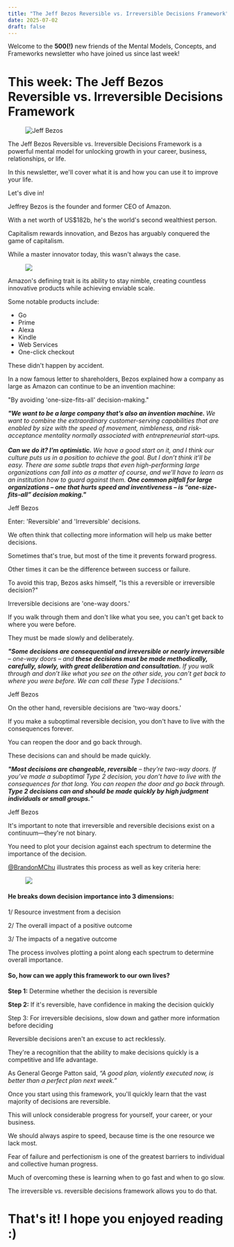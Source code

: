 ```yaml
---
title: "The Jeff Bezos Reversible vs. Irreversible Decisions Framework"
date: 2025-07-02
draft: false
---
```


<p id="">Welcome to the <strong id="">500(!)</strong> new friends of the Mental Models, Concepts, and Frameworks newsletter who have joined us since last week!</p><h1 id="">This week: The Jeff Bezos Reversible vs. Irreversible Decisions Framework</h1><figure class="w-richtext-figure-type-image w-richtext-align-center" data-rt-type="image" data-rt-align="center"><div><img alt="Jeff Bezos" src="https://uploads-ssl.webflow.com/63fd511e232de229bfe66c52/640fac575f2ea5259788a4ca_FR7W2mhXIAoRDfY.jpeg" id="" width="auto" height="auto" loading="auto"></div></figure><p id="">The Jeff Bezos Reversible vs. Irreversible Decisions Framework is a powerful mental model for unlocking growth in your career, business, relationships, or life.</p><p id="">In this newsletter, we'll cover what it is and how you can use it to improve your life.</p><p id="">Let's dive in!</p><p id="">Jeffrey Bezos is the founder and former CEO of Amazon.</p><p id="">With a net worth of US$182b, he's the world's second wealthiest person.</p><p id="">Capitalism rewards innovation, and Bezos has arguably conquered the game of capitalism.</p><p id="">While a master innovator today, this wasn't always the case.</p><figure class="w-richtext-figure-type-image w-richtext-align-center" data-rt-type="image" data-rt-align="center"><div><img src="https://uploads-ssl.webflow.com/63fd511e232de229bfe66c52/640fac57c6db4f386ca4b922_FR7W3NTXwAMfH-4.jpeg" id="" width="auto" height="auto" loading="auto"></div></figure><p id="">Amazon's defining trait is its ability to stay nimble, creating countless innovative products while achieving enviable scale.</p><p id="">Some notable products include:</p><ul id=""><li id="">Go</li><li id="">Prime</li><li id="">Alexa</li><li id="">Kindle</li><li id="">Web Services</li><li id="">One-click checkout</li></ul><p id="">These didn't happen by accident.</p><p id="">In a now famous letter to shareholders, Bezos explained how a company as large as Amazon can continue to be an invention machine:</p><p id="">"By avoiding 'one-size-fits-all' decision-making."</p><p id=""><strong id=""><em id="">"We want to be a large company that’s also an invention machine. </em></strong><em id="">We want to combine the extraordinary customer-serving capabilities that are enabled by size with the speed of movement, nimbleness, and risk-acceptance mentality normally associated with entrepreneurial start-ups.<br><br></em><strong id=""><em id="">Can we do it? I’m optimistic.</em></strong><em id=""> We have a good start on it, and I think our culture puts us in a position to achieve the goal. But I don’t think it’ll be easy. There are some subtle traps that even high-performing large organizations can fall into as a matter of course, and we’ll have to learn as an institution how to guard against them. </em><strong id=""><em id="">One common pitfall for large organizations – one that hurts speed and inventiveness – is “one-size-fits-all” decision making."</em></strong></p><p id="">Jeff Bezos</p><p id="">Enter: 'Reversible' and 'Irreversible' decisions.</p><p id="">We often think that collecting more information will help us make better decisions.</p><p id="">Sometimes that's true, but most of the time it prevents forward progress.</p><p id="">Other times it can be the difference between success or failure.</p><p id="">To avoid this trap, Bezos asks himself, "Is this a reversible or irreversible decision?"</p><p id="">Irreversible decisions are 'one-way doors.'</p><p id="">If you walk through them and don't like what you see, you can't get back to where you were before.</p><p id="">They must be made slowly and deliberately.</p><p id=""><strong id=""><em id="">"Some decisions are consequential and irreversible or nearly irreversible</em></strong><em id=""> – one-way doors – and </em><strong id=""><em id="">these decisions must be made methodically, carefully, slowly, with great deliberation and consultation.</em></strong><em id=""> If you walk through and don’t like what you see on the other side, you can’t get back to where you were before. We can call these Type 1 decisions."</em></p><p id="">Jeff Bezos</p><p id="">On the other hand, reversible decisions are 'two-way doors.'</p><p id="">If you make a suboptimal reversible decision, you don't have to live with the consequences forever.</p><p id="">You can reopen the door and go back through.</p><p id="">These decisions can and should be made quickly.</p><p id=""><strong id=""><em id="">"Most decisions are changeable, reversible</em></strong><em id=""> – they’re two-way doors. If you’ve made a suboptimal Type 2 decision, you don’t have to live with the consequences for that long. You can reopen the door and go back through. </em><strong id=""><em id="">Type 2 decisions can and should be made quickly by high judgment individuals or small groups.</em></strong><em id="">"</em></p><p id="">Jeff Bezos</p><p id="">It's important to note that irreversible and reversible decisions exist on a continuum—they're not binary.</p><p id="">You need to plot your decision against each spectrum to determine the importance of the decision.</p><p id=""><a href="https://flight.beehiiv.net/v2/clicks/eyJhbGciOiJIUzI1NiIsInR5cCI6IkpXVCJ9.eyJ1cmwiOiJodHRwczovL3R3aXR0ZXIuY29tL0JyYW5kb25NQ2h1IiwicG9zdF9pZCI6IjZjNzhiYWIzLWQ0N2QtNGQ3ZC05YTJlLWNhZjIxMzk0NmQyMCIsInB1YmxpY2F0aW9uX2lkIjoiMTM3ZDVlODMtOTUwMy00ZGI3LWE4YzQtZjM0MTVjMjA1NWFlIiwidmlzaXRfdG9rZW4iOiI3Y2I3YjdlNS05MTI1LTQ0MmYtYjhiOC0yN2NkYzE1MmFkYmIiLCJpYXQiOjE2Nzg3MDU2MjguMDUzLCJpc3MiOiJvcmNoaWQifQ.gRuMj-a_qBfOVvimNfC27OBoTjPynMuf9XxdqCbYIJQ" target="_blank" id="">@BrandonMChu</a> illustrates this process as well as key criteria here:</p><figure class="w-richtext-figure-type-image w-richtext-align-center" data-rt-type="image" data-rt-align="center"><div><img src="https://uploads-ssl.webflow.com/63fd511e232de229bfe66c52/640fac578ffa0d689284db9f_FR7W5wZX0AEgO-4.jpeg" id="" width="auto" height="auto" loading="auto"></div></figure><h4 id="">He breaks down decision importance into 3 dimensions:</h4><p id="">1/ Resource investment from a decision</p><p id="">2/ The overall impact of a positive outcome</p><p id="">3/ The impacts of a negative outcome</p><p id="">The process involves plotting a point along each spectrum to determine overall importance.</p><h4 id="">So, how can we apply this framework to our own lives?</h4><p id=""><strong id="">Step 1:</strong> Determine whether the decision is reversible</p><p id=""><strong id="">Step 2:</strong> If it's reversible, have confidence in making the decision quickly</p><p id="">Step 3: For irreversible decisions, slow down and gather more information before deciding</p><p id="">Reversible decisions aren't an excuse to act recklessly.</p><p id="">They're a recognition that the ability to make decisions quickly is a competitive and life advantage.</p><p id="">As General George Patton said, <em id="">“A good plan, violently executed now, is better than a perfect plan next week.”</em></p><p id="">Once you start using this framework, you'll quickly learn that the vast majority of decisions are reversible.</p><p id="">This will unlock considerable progress for yourself, your career, or your business.</p><p id="">We should always aspire to speed, because time is the one resource we lack most.</p><p id="">Fear of failure and perfectionism is one of the greatest barriers to individual and collective human progress.</p><p id="">Much of overcoming these is learning when to go fast and when to go slow.</p><p id="">The irreversible vs. reversible decisions framework allows you to do that.</p><h1 id="">That's it! I hope you enjoyed reading :)</h1><p>‍</p>